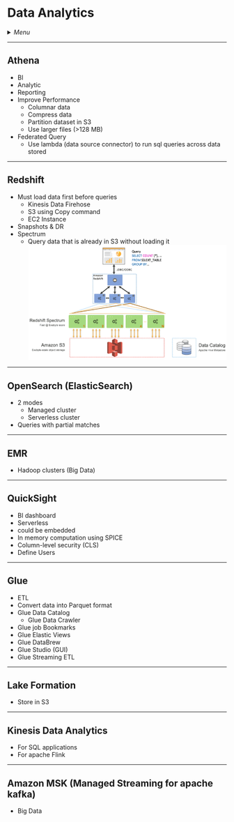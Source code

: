 # Data Analytics

<details>
 <summary><i>Menu</i></summary>

- [Athena](#athena)
- [Redshift](#redshift)
- [OpenSearch](#opensearch-elasticsearch)
- [EMR](#emr)
- [QuickSight](#quicksight)
- [Glue](#glue)
- [Lake Formation](#lake-formation)
- [Kinesis Data Analytics](#kinesis-data-analytics)
- [Amazon MSK](#amazon-msk-managed-streaming-for-apache-kafka)
</details>

---
## Athena

- BI
- Analytic
- Reporting
- Improve Performance
  - Columnar data
  - Compress data
  - Partition dataset in S3
  - Use larger files (>128 MB)
- Federated Query
  - Use lambda (data source connector) to run sql queries across data stored

---
## Redshift

- Must load data first before queries
  - Kinesis Data Firehose
  - S3 using Copy command
  - EC2 Instance
- Snapshots & DR
- Spectrum
  - Query data that is already in S3 without loading it
  ![spectrum](../../images/redshift_spectrum-1.gif)


---
## OpenSearch (ElasticSearch)

- 2 modes
  - Managed cluster
  - Serverless cluster
- Queries with partial matches

---
## EMR

- Hadoop clusters (Big Data)

---
## QuickSight

- BI dashboard
- Serverless
- could be embedded
- In memory computation using SPICE
- Column-level security (CLS)
- Define Users

---
## Glue

- ETL
- Convert data into Parquet format
- Glue Data Catalog
  - Glue Data Crawler
- Glue job Bookmarks
- Glue Elastic Views
- Glue DataBrew
- Glue Studio (GUI)
- Glue Streaming ETL

---
## Lake Formation

- Store in S3

---
## Kinesis Data Analytics

- For SQL applications
- For apache Flink

---
## Amazon MSK (Managed Streaming for apache kafka)

- Big Data

